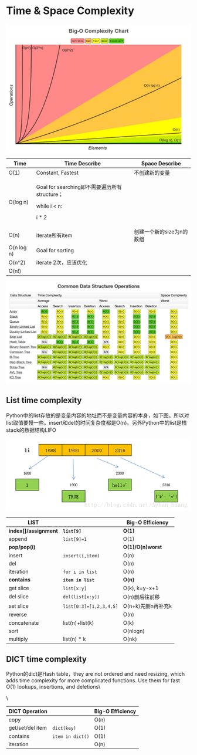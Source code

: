 # Time & Space Complexity

![](<../.gitbook/assets/image (37).png>)

| Time       | Time Describe                                                                       | Space Describe  |
| ---------- | ----------------------------------------------------------------------------------- | --------------- |
| O(1)       | Constant, Fastest                                                                   | 不创建新的变量         |
| O(log n)   | <p>Goal for searching即不需要遍历所有structure；</p><p>while i &#x3C; n:</p><p>    i * 2</p> |                 |
| O(n)       | iterate所有item                                                                       | 创建一个新的size为n的数组 |
| O(n log n) | Goal for sorting                                                                    |                 |
| O(n^2)     | iterate 2次，应该优化                                                                     |                 |
| O(n!)      |                                                                                     |                 |

![](<../.gitbook/assets/image (38).png>)

## List time complexity

Python中的list存放的是变量内容的地址而不是变量内容的本身，如下图。所以对list取值要慢一些。insert和del的时间复杂度都是O(n)。另外Python中的list是栈stack的数据结构LIFO

![](<../.gitbook/assets/image (91).png>)

| **LIST**                |                         | **Big-O Efficiency** |
| ----------------------- | ----------------------- | -------------------- |
| **index\[]/assignment** | **`list[9]`**           | **O(1)**             |
| append                  | `list[9]=1`             | O(1)                 |
| **pop/pop(i)**          |                         | **O(1)/O(n)worst**   |
| insert                  | `insert(i,item)`        | O(n)                 |
| del                     |                         | O(n)                 |
| iteration               | `for i in list`         | O(n)                 |
| **contains**            | **`item in list`**      | **O(n)**             |
| get slice               | `list[x:y]`             | O(k), k=y-x+1        |
| del slice               | `del(list[x:y])`        | O(n)删后往前移            |
| set slice               | `list[0:3]=[1,2,3,4,5]` | O(n+k)先删n再补充k        |
| reverse                 |                         | O(n)                 |
| concatenate             | list(n)+list(k)         | O(k)                 |
| sort                    |                         | O(nlogn)             |
| multiply                | list(n) \* k            | O(nk)                |

## DICT time complexity

Python的dict是Hash table，they are not ordered and need resizing, which adds time complexity for more complicated functions. Use them for fast O(1) lookups, insertions, and deletions\


\


| **DICT Operation** |                  | **Big-O Efficiency** |
| ------------------ | ---------------- | -------------------- |
| copy               |                  | O(n)                 |
| get/set/del item   | `dict(key)`      | O(1)                 |
| contains           | `item in dict()` | O(1)                 |
| iteration          |                  | O(n)                 |
